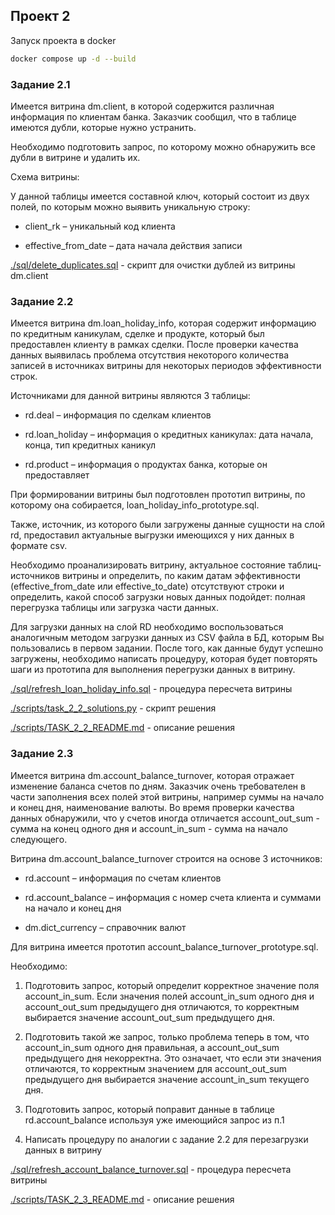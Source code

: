## Проект 2

Запуск проекта в docker

```bash
docker compose up -d --build
```

### Задание 2.1

Имеется витрина dm.client, в которой содержится различная информация по клиентам банка. Заказчик сообщил, что в таблице имеются дубли, которые нужно устранить.

Необходимо подготовить запрос, по которому можно обнаружить все дубли в витрине и удалить их.

Схема витрины:

У данной таблицы имеется составной ключ, который состоит из двух полей, по которым можно выявить уникальную строку:

- client_rk – уникальный код клиента

- effective_from_date – дата начала действия записи

[./sql/delete_duplicates.sql](./sql/delete_duplicates.sql) - скрипт для очистки дублей из витрины dm.client

### Задание 2.2

Имеется витрина dm.loan_holiday_info, которая содержит информацию по кредитным каникулам, сделке и продукте, который был предоставлен клиенту в рамках сделки. После проверки качества данных выявилась проблема отсутствия некоторого количества записей в источниках витрины для некоторых периодов эффективности строк.

Источниками для данной витрины являются 3 таблицы:

- rd.deal – информация по сделкам клиентов

- rd.loan_holiday – информация о кредитных каникулах: дата начала, конца, тип кредитных каникул

- rd.product – информация о продуктах банка, которые он предоставляет

При формировании витрины был подготовлен прототип витрины, по которому она собирается, loan_holiday_info_prototype.sql.

Также, источник, из которого были загружены данные сущности на слой rd, предоставил актуальные выгрузки имеющихся у них данных в формате csv.

Необходимо проанализировать витрину, актуальное состояние таблиц-источников витрины и определить, по каким датам эффективности (effective_from_date или effective_to_date) отсутствуют строки и определить, какой способ загрузки новых данных подойдет: полная перегрузка таблицы или загрузка части данных.

Для загрузки данных на слой RD необходимо воспользоваться аналогичным методом загрузки данных из CSV файла в БД, которым Вы пользовались в первом задании. После того, как данные будут успешно загружены, необходимо написать процедуру, которая будет повторять шаги из прототипа для выполнения перегрузки данных в витрину.

[./sql/refresh_loan_holiday_info.sql](./sql/refresh_loan_holiday_info.sql) - процедура пересчета витрины

[./scripts/task_2_2_solutions.py](./scripts/task_2_2_solutions.py) - скрипт решения

[./scripts/TASK_2_2_README.md](./scripts/TASK_2_2_README.md) - описание решения

### Задание 2.3

Имеется витрина dm.account_balance_turnover, которая отражает изменение баланса счетов по дням. Заказчик очень требователен в части заполнения всех полей этой витрины, например суммы на начало и конец дня, наименование валюты. Во время проверки качества данных обнаружили, что у счетов иногда отличается account_out_sum - сумма на конец одного дня и account_in_sum - сумма на начало следующего.

Витрина dm.account_balance_turnover строится на основе 3 источников:

- rd.account – информация по счетам клиентов

- rd.account_balance – информация с номер счета клиента и суммами на начало и конец дня

- dm.dict_currency – справочник валют

Для витрина имеется прототип account_balance_turnover_prototype.sql.

Необходимо:

1)    Подготовить запрос, который определит корректное значение поля account_in_sum. Если значения полей account_in_sum одного дня и account_out_sum предыдущего дня отличаются, то корректным выбирается значение account_out_sum предыдущего дня.

2)    Подготовить такой же запрос, только проблема теперь в том, что account_in_sum одного дня правильная, а account_out_sum предыдущего дня некорректна. Это означает, что если эти значения отличаются, то корректным значением для account_out_sum предыдущего дня выбирается значение account_in_sum текущего дня.

3)    Подготовить запрос, который поправит данные в таблице rd.account_balance используя уже имеющийся запрос из п.1

4)    Написать процедуру по аналогии с задание 2.2 для перезагрузки данных в витрину


[./sql/refresh_account_balance_turnover.sql](./sql/refresh_account_balance_turnover.sql) - процедура пересчета витрины

[./scripts/TASK_2_3_README.md](./scripts/TASK_2_3_README.md) - описание решения
